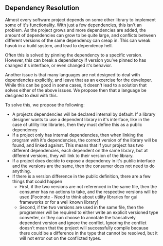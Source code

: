 ## Dependency Resolution

Almost every software project depends on some other library to implement some of it's functionality.  With just a few dependencies, this isn't an problem.  As the project grows and more dependencies are added, the amount of dependencies can grow to be quite large, and conflicts between different versions of the same dependency can creap in.  This can wreak havok in a build system, and lead to dependency hell.

Often this is solved by pinning the dependency to a specific version.  However, this can break a dependency if version you've pinned to has changed it's interface, or even changed it's behavior.

Another issue is that many languages are not designed to deal with dependencies explicitly, and leave that as an excercise for the developer.  While this can be good in some cases, it doesn't lead to a solution that solves either of the above issues.  We propose then that a language be designed to deal with this.

To solve this, we propose the following:

* A projects dependencies will be declared internal by default.  If a library designer wants to use a dependent library in it's interface, like in the case of utility like libraries, then they must define this as a public dependency
* If a project only has internal dependencies, then when linking the program with it's dependencies, the correct version of the library will be found, and linked against.  This means that if your project has two different dependencies, each dependent on the same library, but at different versions, they will link to their version of the library.
* If a project does decide to expose a dependency in it's public interface and the versions are the same, then the consumer does not need to do anything.
* If there is a version difference in the public definition, there are a few things that could happen
  - First, if the two versions are not referenced in the same file, then the consumer has no actions to take, and the respective versions will be used [Footnote - Need to think about utility libraries for gui frameworks or for a well known library]
  - Second, if the two versions are used in the same file, then the programmer will be required to either write an explicit versioned type converter, or they can choose to annotate the transatively dependent version and ignore the conflict.  Ignoring the conflict doesn't mean that the project will successfully compile because there could be a difference in the type that cannot be resolved, but it will not error out on the conflicted types.
